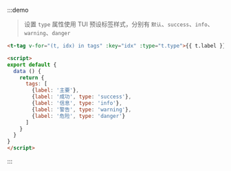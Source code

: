 :::demo
> 设置 `type` 属性使用 TUI 预设标签样式，分别有 `默认`、`success`、`info`、`warning`、`danger` 
```html
<t-tag v-for="(t, idx) in tags" :key="idx" :type="t.type">{{ t.label }}</t-tag>

<script>
export default {
  data () {
    return {
      tags: [
        {label: '主要'},
        {label: '成功', type: 'success'},
        {label: '信息', type: 'info'},
        {label: '警告', type: 'warning'},
        {label: '危险', type: 'danger'}
      ]
    }
  }
}
</script>
```
:::
